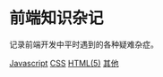 # 前端知识杂记

记录前端开发中平时遇到的各种疑难杂症。

[Javascript](./note/js.md)
[CSS](./note/css.md)
[HTML(5)](./note/html.md)
[其他](./note/other.md)
